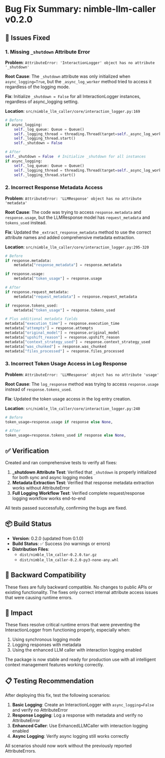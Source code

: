 # Bug Fix Summary: nimble-llm-caller v0.2.0

## 🐛 Issues Fixed

### 1. Missing `_shutdown` Attribute Error
**Problem**: `AttributeError: 'InteractionLogger' object has no attribute '_shutdown'`

**Root Cause**: The `_shutdown` attribute was only initialized when `async_logging=True`, but the `_async_log_worker` method tried to access it regardless of the logging mode.

**Fix**: Initialize `_shutdown = False` for all InteractionLogger instances, regardless of async_logging setting.

**Location**: `src/nimble_llm_caller/core/interaction_logger.py:169`

```python
# Before
if async_logging:
    self._log_queue: Queue = Queue()
    self._logging_thread = threading.Thread(target=self._async_log_worker, daemon=True)
    self._logging_thread.start()
    self._shutdown = False

# After  
self._shutdown = False  # Initialize _shutdown for all instances
if async_logging:
    self._log_queue: Queue = Queue()
    self._logging_thread = threading.Thread(target=self._async_log_worker, daemon=True)
    self._logging_thread.start()
```

### 2. Incorrect Response Metadata Access
**Problem**: `AttributeError: 'LLMResponse' object has no attribute 'metadata'`

**Root Cause**: The code was trying to access `response.metadata` and `response.usage`, but the LLMResponse model has `request_metadata` and `tokens_used` instead.

**Fix**: Updated the `_extract_response_metadata` method to use the correct attribute names and added comprehensive metadata extraction.

**Location**: `src/nimble_llm_caller/core/interaction_logger.py:295-320`

```python
# Before
if response.metadata:
    metadata["response_metadata"] = response.metadata

if response.usage:
    metadata["token_usage"] = response.usage

# After
if response.request_metadata:
    metadata["request_metadata"] = response.request_metadata

if response.tokens_used:
    metadata["token_usage"] = response.tokens_used

# Plus additional metadata fields
metadata["execution_time"] = response.execution_time
metadata["attempts"] = response.attempts
metadata["original_model"] = response.original_model
metadata["upshift_reason"] = response.upshift_reason
metadata["context_strategy_used"] = response.context_strategy_used
metadata["was_chunked"] = response.was_chunked
metadata["files_processed"] = response.files_processed
```

### 3. Incorrect Token Usage Access in Log Response
**Problem**: `AttributeError: 'LLMResponse' object has no attribute 'usage'`

**Root Cause**: The `log_response` method was trying to access `response.usage` instead of `response.tokens_used`.

**Fix**: Updated the token usage access in the log entry creation.

**Location**: `src/nimble_llm_caller/core/interaction_logger.py:240`

```python
# Before
token_usage=response.usage if response else None,

# After
token_usage=response.tokens_used if response else None,
```

## ✅ Verification

Created and ran comprehensive tests to verify all fixes:

1. **_shutdown Attribute Test**: Verified that `_shutdown` is properly initialized for both sync and async logging modes
2. **Metadata Extraction Test**: Verified that response metadata extraction works without AttributeError
3. **Full Logging Workflow Test**: Verified complete request/response logging workflow works end-to-end

All tests passed successfully, confirming the bugs are fixed.

## 📦 Build Status

- **Version**: 0.2.0 (updated from 0.1.0)
- **Build Status**: ✅ Success (no warnings or errors)
- **Distribution Files**: 
  - `dist/nimble_llm_caller-0.2.0.tar.gz`
  - `dist/nimble_llm_caller-0.2.0-py3-none-any.whl`

## 🔄 Backward Compatibility

These fixes are fully backward compatible. No changes to public APIs or existing functionality. The fixes only correct internal attribute access issues that were causing runtime errors.

## 🚀 Impact

These fixes resolve critical runtime errors that were preventing the InteractionLogger from functioning properly, especially when:

1. Using synchronous logging mode
2. Logging responses with metadata
3. Using the enhanced LLM caller with interaction logging enabled

The package is now stable and ready for production use with all intelligent context management features working correctly.

## 📋 Testing Recommendation

After deploying this fix, test the following scenarios:

1. **Basic Logging**: Create an InteractionLogger with `async_logging=False` and verify no AttributeError
2. **Response Logging**: Log a response with metadata and verify no AttributeError  
3. **Enhanced Caller**: Use EnhancedLLMCaller with interaction logging enabled
4. **Async Logging**: Verify async logging still works correctly

All scenarios should now work without the previously reported AttributeErrors.